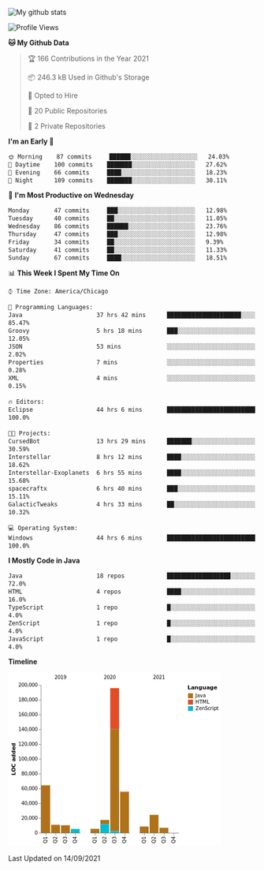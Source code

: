 ![My github stats](https://github-readme-stats.vercel.app/api?username=romvoid95&theme=gruvbox&include_all_commits=true&show_icons=true")

<!--START_SECTION:waka-->
![Profile Views](http://img.shields.io/badge/Profile%20Views-1-blue)

**🐱 My Github Data** 

> 🏆 166 Contributions in the Year 2021
 > 
> 📦 246.3 kB Used in Github's Storage 
 > 
> 💼 Opted to Hire
 > 
> 📜 20 Public Repositories 
 > 
> 🔑 2 Private Repositories  
 > 
**I'm an Early 🐤** 

```text
🌞 Morning    87 commits     ██████░░░░░░░░░░░░░░░░░░░   24.03% 
🌆 Daytime    100 commits    ███████░░░░░░░░░░░░░░░░░░   27.62% 
🌃 Evening    66 commits     ████░░░░░░░░░░░░░░░░░░░░░   18.23% 
🌙 Night      109 commits    ███████░░░░░░░░░░░░░░░░░░   30.11%

```
📅 **I'm Most Productive on Wednesday** 

```text
Monday       47 commits     ███░░░░░░░░░░░░░░░░░░░░░░   12.98% 
Tuesday      40 commits     ██░░░░░░░░░░░░░░░░░░░░░░░   11.05% 
Wednesday    86 commits     ██████░░░░░░░░░░░░░░░░░░░   23.76% 
Thursday     47 commits     ███░░░░░░░░░░░░░░░░░░░░░░   12.98% 
Friday       34 commits     ██░░░░░░░░░░░░░░░░░░░░░░░   9.39% 
Saturday     41 commits     ██░░░░░░░░░░░░░░░░░░░░░░░   11.33% 
Sunday       67 commits     ████░░░░░░░░░░░░░░░░░░░░░   18.51%

```


📊 **This Week I Spent My Time On** 

```text
⌚︎ Time Zone: America/Chicago

💬 Programming Languages: 
Java                     37 hrs 42 mins      █████████████████████░░░░   85.47% 
Groovy                   5 hrs 18 mins       ███░░░░░░░░░░░░░░░░░░░░░░   12.05% 
JSON                     53 mins             ░░░░░░░░░░░░░░░░░░░░░░░░░   2.02% 
Properties               7 mins              ░░░░░░░░░░░░░░░░░░░░░░░░░   0.28% 
XML                      4 mins              ░░░░░░░░░░░░░░░░░░░░░░░░░   0.15%

🔥 Editors: 
Eclipse                  44 hrs 6 mins       █████████████████████████   100.0%

🐱‍💻 Projects: 
CursedBot                13 hrs 29 mins      ███████░░░░░░░░░░░░░░░░░░   30.59% 
Interstellar             8 hrs 12 mins       ████░░░░░░░░░░░░░░░░░░░░░   18.62% 
Interstellar-Exoplanets  6 hrs 55 mins       ████░░░░░░░░░░░░░░░░░░░░░   15.68% 
spacecraftx              6 hrs 40 mins       ███░░░░░░░░░░░░░░░░░░░░░░   15.11% 
GalacticTweaks           4 hrs 33 mins       ██░░░░░░░░░░░░░░░░░░░░░░░   10.32%

💻 Operating System: 
Windows                  44 hrs 6 mins       █████████████████████████   100.0%

```

**I Mostly Code in Java** 

```text
Java                     18 repos            ██████████████████░░░░░░░   72.0% 
HTML                     4 repos             ████░░░░░░░░░░░░░░░░░░░░░   16.0% 
TypeScript               1 repo              █░░░░░░░░░░░░░░░░░░░░░░░░   4.0% 
ZenScript                1 repo              █░░░░░░░░░░░░░░░░░░░░░░░░   4.0% 
JavaScript               1 repo              █░░░░░░░░░░░░░░░░░░░░░░░░   4.0%

```


**Timeline**

![Chart not found](https://raw.githubusercontent.com/ROMVoid95/ROMVoid95/master/charts/bar_graph.png) 


 Last Updated on 14/09/2021
<!--END_SECTION:waka-->
